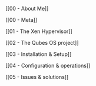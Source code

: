 [[00 - About Me]]

[[00 - Meta]]

[[01 - The Xen Hypervisor]]

[[02 - The Qubes OS project]]

[[03 - Installation & Setup]]

[[04 - Configuration & operations]]

[[05 - Issues & solutions]]
